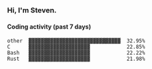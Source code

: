 ### Hi, I'm Steven.

#### Coding activity (past 7 days)
```
other  ▓▓▓▓▓▓▓▓▓▓▓▓▓▓▓▓▓▓▓▓▓▓▓▓▓▓▓▓▓▓  32.95%
C      ▓▓▓▓▓▓▓▓▓▓▓▓▓▓▓▓▓▓▓▓            22.85%
Bash   ▓▓▓▓▓▓▓▓▓▓▓▓▓▓▓▓▓▓▓▓            22.22%
Rust   ▓▓▓▓▓▓▓▓▓▓▓▓▓▓▓▓▓▓▓▓            21.98%
```
